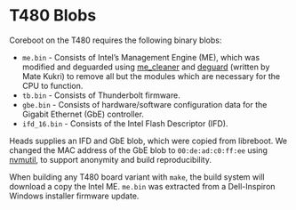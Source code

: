 # T480 Blobs

Coreboot on the T480 requires the following binary blobs:

- `me.bin` - Consists of Intel’s Management Engine (ME), which was modified and deguarded using [me_cleaner](https://github.com/corna/me_cleaner) and [deguard](https://codeberg.org/libreboot/deguard) (written by Mate Kukri) to remove all but the modules which are necessary for the CPU to function.
- `tb.bin` - Consists of Thunderbolt firmware. 
- `gbe.bin` - Consists of hardware/software configuration data for the Gigabit Ethernet (GbE) controller. 
- `ifd_16.bin` - Consists of the Intel Flash Descriptor (IFD).

Heads supplies an IFD and GbE blob, which were copied from libreboot. We changed the MAC address of the GbE blob to `00:de:ad:c0:ff:ee` using [nvmutil](https://libreboot.org/docs/install/nvmutil.html), to support anonymity and build reproducibility.

When building any T480 board variant with `make`, the build system will download a copy the Intel ME. `me.bin` was extracted from a  Dell-Inspiron Windows installer firmware update.

